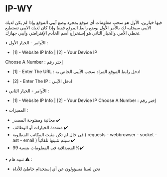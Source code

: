 # IP-WY
فيها خيارين، الأول هو سحب معلومات أي موقع بمجرد وضع آيبي الموقع وإذا لم يكن لديك الآيبي سيجلبه لك بالأمر الأول بوضع رابط الموقع فقط وإذا كان لديك الآيبي تستطيع تخطي الأمر، والخيار الثاني هو إستخراج اسم الخادم الإفتراضي وآيبي جهازك.

• الأوامر - الخيار الأول :
- [1] - Website IP Info | [2] - Your Device IP 

Choose A Number : إختر رقم

- [1] - Enter The URL : ادخل رابط الموقع المراد سحب الآيبي الخاص به

- [2] - Enter The IP : ادخل الآيبي

• الأوامر - الخيار الثاني :
- [1] - Website IP Info | [2] - Your Device IP
Choose A Number : إختر رقم

• المميزات :
- مجانية ومفتوحة المصدر ✔️
- متعددة الخيارات أو الوظائف ✔️
- في حال لم تكن مثبت المكاتب المطلوبة ( requests - webbrowser - socket - ast - email ) سيتم تثبيتها تلقائياً ✔️
- المصداقية في المعلومات بنسبة 99%✔️

• تنبيه هام ⚠️ :
- نحن لسنا مسؤولون عن أي إستخدام خاطئ للأداة
